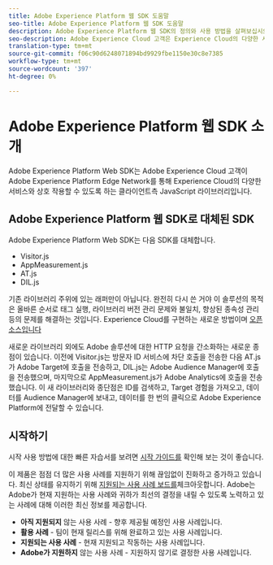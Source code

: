 ```yaml
---
title: Adobe Experience Platform 웹 SDK 도움말
seo-title: Adobe Experience Platform 웹 SDK 도움말
description: Adobe Experience Platform 웹 SDK의 정의와 사용 방법을 살펴보십시오.
seo-description: Adobe Experience Cloud 고객은 Experience Cloud의 다양한 서비스와 상호 작용할 수 있습니다.
translation-type: tm+mt
source-git-commit: f06c90d6248071894bd9929fbe1150e30c8e7385
workflow-type: tm+mt
source-wordcount: '397'
ht-degree: 0%

---
```



# Adobe Experience Platform 웹 SDK 소개

Adobe Experience Platform Web SDK는 Adobe Experience Cloud 고객이 Adobe Experience Platform Edge Network를 통해 Experience Cloud의 다양한 서비스와 상호 작용할 수 있도록 하는 클라이언트측 JavaScript 라이브러리입니다.

## Adobe Experience Platform 웹 SDK로 대체된 SDK

Adobe Experience Platform Web SDK는 다음 SDK를 대체합니다.

* Visitor.js
* AppMeasurement.js
* AT.js
* DIL.js

기존 라이브러리 주위에 있는 래퍼만이 아닙니다. 완전히 다시 쓴 거야 이 솔루션의 목적은 올바른 순서로 태그 실행, 라이브러리 버전 관리 문제와 불일치, 향상된 종속성 관리 등의 문제를 해결하는 것입니다. Experience Cloud를 구현하는 새로운 방법이며 [오픈 소스입니다](https://github.com/adobe/alloy)

새로운 라이브러리 외에도 Adobe 솔루션에 대한 HTTP 요청을 간소화하는 새로운 종점이 있습니다. 이전에 Visitor.js는 방문자 ID 서비스에 차단 호출을 전송한 다음 AT.js가 Adobe Target에 호출을 전송하고, DIL.js는 Adobe Audience Manager에 호출을 전송했으며, 마지막으로 AppMeasurement.js가 Adobe Analytics에 호출을 전송했습니다. 이 새 라이브러리와 종단점은 ID를 검색하고, Target 경험을 가져오고, 데이터를 Audience Manager에 보내고, 데이터를 한 번의 클릭으로 Adobe Experience Platform에 전달할 수 있습니다.

## 시작하기

시작 사용 방법에 대한 빠른 자습서를 보려면 [시작 가이드를](getting-started/quick-start-with-launch.md) 확인해 보는 것이 좋습니다.

이 제품은 점점 더 많은 사용 사례를 지원하기 위해 끊임없이 진화하고 증가하고 있습니다. 최신 상태를 유지하기 위해 [지원되는 사용 사례 보드를](https://github.com/adobe/alloy/projects/5)체크아웃합니다. Adobe는 Adobe가 현재 지원하는 사용 사례와 귀하가 최선의 결정을 내릴 수 있도록 노력하고 있는 사례에 대해 이러한 최신 정보를 제공합니다.

* __아직 지원되지__ 않는 사용 사례 - 향후 제공될 예정인 사용 사례입니다.
* __활용 사례__ - 팀이 현재 릴리스를 위해 완료하고 있는 사용 사례입니다.
* __지원되는 사용 사례__ - 현재 지원되고 작동하는 사용 사례입니다.
* __Adobe가 지원하지__ 않는 사용 사례 - 지원하지 않기로 결정한 사용 사례입니다.
